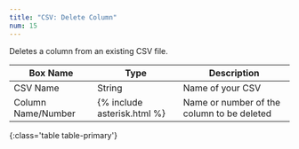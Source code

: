 ```yaml
---
title: "CSV: Delete Column"
num: 15
---
```


Deletes a column from an existing CSV file. 

| Box Name | Type | Description | 
|-------|--------|--------
|CSV Name|String|Name of your CSV
|Column Name/Number|{% include asterisk.html %}|Name or number of the column to be deleted
{:class='table table-primary'}









